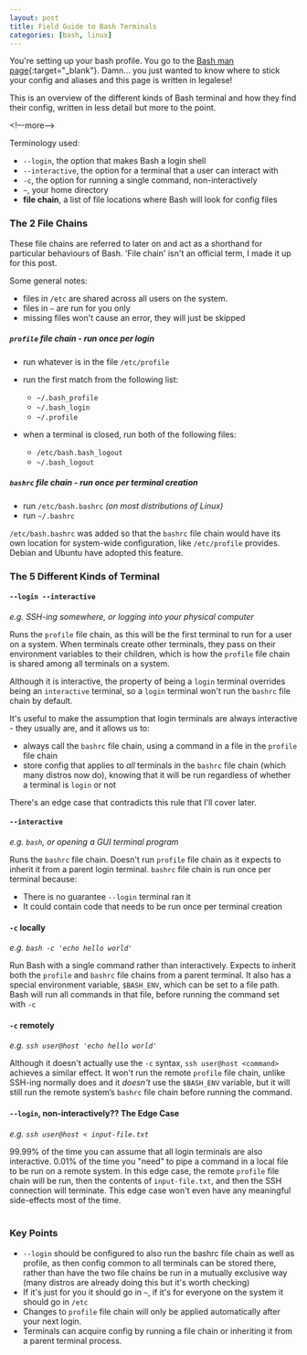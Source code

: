 ```yaml
---
layout: post
title: Field Guide to Bash Terminals
categories: [bash, linux]
---
```


You're setting up your bash profile. You go to the [Bash man page](https://linux.die.net/man/1/bash){:target="_blank"}. Damn... you just
wanted to know where to stick your config and aliases and this page is written in legalese!

This is an overview of the different kinds of Bash terminal and how they find their config, written in less detail but
more to the point.

<!–-more-–>

Terminology used:

- `--login`, the option that makes Bash a login shell
- `--interactive`, the option for a terminal that a user can interact with
- `-c`, the option for running a single command, non-interactively
- `~`, your home directory
- __file chain__, a list of file locations where Bash will look for config files

### The 2 File Chains

These file chains are referred to later on and act as a shorthand for particular behaviours of Bash. 'File chain' isn't an
official term, I made it up for this post.

Some general notes:
- files in `/etc` are shared across all users on the system. 
- files in `~` are run for you only
- missing files won't cause an error, they will just be skipped

##### `profile` file chain - run once per login

- run whatever is in the file `/etc/profile`
- run the first match from the following list:
  * `~/.bash_profile`
  * `~/.bash_login`
  * `~/.profile`
  
- when a terminal is closed, run both of the following files:
  * `/etc/bash.bash_logout`
  * `~/.bash_logout`

##### `bashrc` file chain - run once per terminal creation

- run `/etc/bash.bashrc` _(on most distributions of Linux)_
- run `~/.bashrc`

`/etc/bash.bashrc` was added so that the `bashrc` file chain would have its own
location for system-wide configuration, like `/etc/profile` provides. Debian and
Ubuntu have adopted this feature.

### The 5 Different Kinds of Terminal

#### `--login --interactive`  

_e.g. SSH-ing somewhere, or logging into your physical computer_

Runs the `profile` file chain, as this will be the first terminal to run for a user on a system.
When terminals create other terminals, they pass on their environment variables to their
children, which is how the `profile` file chain is shared among all
terminals on a system.

Although it is interactive, the property of being a `login` terminal overrides being an `interactive` terminal, so a 
`login` terminal won't run the `bashrc` file chain by default.

It's useful to make the assumption that login terminals are always interactive - they usually are,
and it allows us to:
- always call the `bashrc` file chain, using a command in a file in the `profile` file chain
- store config that applies to _all_ terminals in the `bashrc` file chain (which many distros
now do), knowing that it will be run regardless of whether a terminal is `login` or not

There's an edge case that contradicts this rule that I'll cover later.

#### `--interactive`  

_e.g. `bash`, or opening a GUI terminal program_

Runs the `bashrc` file chain. Doesn't run `profile` file chain as it expects to inherit
it from a parent login terminal. `bashrc` file chain is run once per terminal because:
- There is no guarantee `--login` terminal ran it
- It could contain code that needs to be run once per terminal creation

#### `-c` locally

_e.g. `bash -c 'echo hello world'`_

Run Bash with a single command rather than interactively. Expects to inherit both the
`profile` and `bashrc` file chains from a parent terminal. It also has a special environment
variable, `$BASH_ENV`, which can be set to a file path. Bash will run all commands in that file, before 
running the command set with `-c`

#### `-c` remotely

_e.g. `ssh user@host 'echo hello world'`_

Although it doesn't actually use the `-c` syntax, `ssh user@host <command>` achieves a similar effect. It won't run the
remote `profile` file chain, unlike SSH-ing normally does and it _doesn't_ use the `$BASH_ENV` variable,
but it will still run the remote system’s `bashrc` file chain before running the command.

#### `--login`, non-interactively?? The Edge Case

_e.g. `ssh user@host < input-file.txt`_

99.99% of the time you can assume that all login terminals are also interactive. 0.01% of the time you 
"need" to pipe a command in a local file to be run on a remote system. In this edge case, the remote
`profile` file chain will be run, then the contents of `input-file.txt`, and then the SSH
connection will terminate. This edge case won't even have any meaningful side-effects most of the time.
<br><br>
### Key Points

- `--login` should be configured to also run the bashrc file chain as well as profile, as then config common to
all terminals can be stored there, rather than have the two file chains be run in a mutually exclusive way
(many distros are already doing this but it's worth checking)
- If it's just for you it should go in `~`, if it's for everyone on the system it should go in `/etc`
- Changes to `profile` file chain will only be applied automatically after your next login.
- Terminals can acquire config by running a file chain or inheriting it from a parent terminal process.